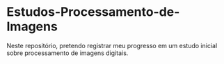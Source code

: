 # Estudos-Processamento-de-Imagens
Neste repositório, pretendo registrar meu progresso em um estudo inicial sobre processamento de imagens digitais.
